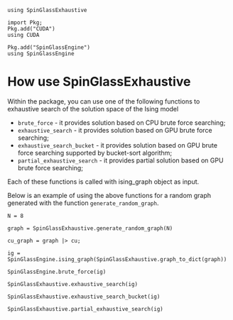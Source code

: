 ```@setup SpinGlassExhaustive
using SpinGlassExhaustive

import Pkg;
Pkg.add("CUDA")
using CUDA

Pkg.add("SpinGlassEngine")
using SpinGlassEngine
```

# How use SpinGlassExhaustive
Within the package, you can use one of the following functions to exhaustive search of the solution space of the Ising model

- `brute_force` - it provides solution based on CPU brute force searching;
- `exhaustive_search` - it provides solution based on GPU brute force searching;
- `exhaustive_search_bucket` - it provides solution based on GPU brute force searching supported by bucket-sort algorithm;
- `partial_exhaustive_search` - it provides partial solution based on GPU brute force searching;

Each of these functions is called with ising_graph object as input.

Below is an example of using the above functions for a random graph generated with the function `generate_random_graph`.


```@repl SpinGlassExhaustive
N = 8

graph = SpinGlassExhaustive.generate_random_graph(N)

cu_graph = graph |> cu;

ig = SpinGlassEngine.ising_graph(SpinGlassExhaustive.graph_to_dict(graph))

SpinGlassEngine.brute_force(ig)

SpinGlassExhaustive.exhaustive_search(ig)

SpinGlassExhaustive.exhaustive_search_bucket(ig)

SpinGlassExhaustive.partial_exhaustive_search(ig)
```

